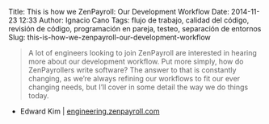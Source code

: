 Title: This is how we ZenPayroll: Our Development Workflow
Date: 2014-11-23 12:33
Author: Ignacio Cano
Tags: flujo de trabajo, calidad del código, revisión de código, programación en pareja, testeo, separación de entornos
Slug: this-is-how-we-zenpayroll-our-development-workflow

> A lot of engineers looking to join ZenPayroll are interested in
> hearing more about our development workflow. Put more simply, how do
> ZenPayrollers write software? The answer to that is constantly
> changing, as we’re always refining our workflows to fit our ever
> changing needs, but I’ll cover in some detail the way we do things
> today.

- Edward Kim | [engineering.zenpayroll.com][]

  [engineering.zenpayroll.com]: http://engineering.zenpayroll.com/this-is-how-we-zenpayroll-our-development-workflow/
    "This is how we ZenPayroll: Our Development Workflow"
